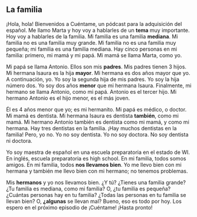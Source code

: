 ## La familia

¡Hola, hola! Bienvenidos a Cuéntame, un pódcast para la adquisición del español. Me llamo Marta y hoy voy a hablarles de un **tema** muy importante. Hoy voy a hablarles de la familia. Mi familia es una familia **mediana**. Mi familia no es una familia muy grande. Mi familia no es una familia muy pequeña; mi familia es una familia mediana. Hay cinco personas en mi familia: primero, mi mamá y mi papá. Mi mamá se llama Marta, como yo.

Mi papá se llama Antonio. Ellos son mis **padres**. Mis padres tienen 3 hijos. Mi hermana Isaura es la hija **mayor**. Mi hermana es dos años mayor que yo. A continuación, yo. Yo soy la segunda hija de mis padres. Yo soy la hija número dos. Yo soy dos años  **menor** que mi hermana Isaura. Finalmente, mi hermano se llama Antonio, como mi papá. Antonio es el tercer hijo. Mi hermano Antonio es el hijo menor, es el más joven.

Él es 4 años menor que yo; es mi hermanito. Mi papá es médico, o doctor. Mi mamá es dentista. Mi hermana Isaura es dentista **también**, como mi mamá. Mi hermano Antonio también es dentista como mi mamá, y como mi hermana. Hay tres dentistas en la familia. ¡Hay muchos dentistas en la familia! Pero, yo no. Yo no soy dentista. Yo no soy doctora. No soy dentista ni doctora.

Yo soy maestra de español en una escuela preparatoria en el estado de WI. En inglés, escuela preparatoria es high school. En mi familia, todos somos amigos. En mi familia, todos **nos llevamos bien**. Yo me llevo bien con mi hermana y también me llevo bien con mi hermano; no tenemos problemas.

Mis **hermanos** y yo nos llevamos bien. ¿Y tú? ¿Tienes una familia grande? ¿Tu familia es mediana, como mi familia? O, ¿tu familia es pequeña? ¿Cuántas personas hay en tu familia? ¿Todas las personas en tu familia se llevan bien? O, **¿algunas** se llevan mal? Bueno, eso es todo por hoy. Los espero en el próximo episodio de ¡Cuéntame! ¡Hasta pronto!
